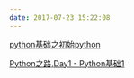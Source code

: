 ```yaml
---
date: 2017-07-23 15:22:08
---
```


[python基础之初始python](http://www.cnblogs.com/yangjian1/p/5917621.html)

[Python之路,Day1 - Python基础1](http://www.cnblogs.com/allen-zhang/p/6114864.html)